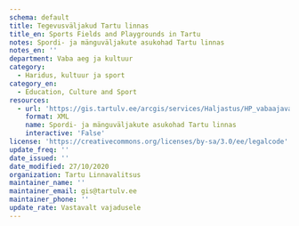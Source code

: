 ```yaml
---
schema: default
title: Tegevusväljakud Tartu linnas
title_en: Sports Fields and Playgrounds in Tartu
notes: Spordi- ja mänguväljakute asukohad Tartu linnas
notes_en: ''
department: Vaba aeg ja kultuur
category:
  - Haridus, kultuur ja sport
category_en:
  - Education, Culture and Sport
resources:
  - url: 'https://gis.tartulv.ee/arcgis/services/Haljastus/HP_vabaajavaljakud/MapServer?wsdl'
    format: XML
    name: Spordi- ja mänguväljakute asukohad Tartu linnas
    interactive: 'False'
license: 'https://creativecommons.org/licenses/by-sa/3.0/ee/legalcode'
update_freq: ''
date_issued: ''
date_modified: 27/10/2020
organization: Tartu Linnavalitsus
maintainer_name: ''
maintainer_email: gis@tartulv.ee
maintainer_phone: ''
update_rate: Vastavalt vajadusele
---
```

